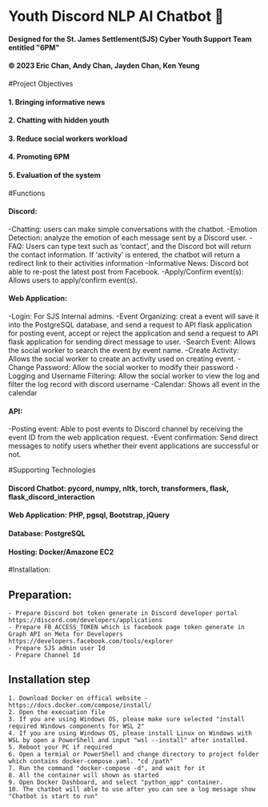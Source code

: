 # Youth Discord NLP AI Chatbot 🤖
#### Designed for the St. James Settlement(SJS) Cyber Youth Support Team entitled "6PM"
#### © 2023 Eric Chan, Andy Chan, Jayden Chan, Ken Yeung

#Project Objectives
#### 1. Bringing informative news 
#### 2. Chatting with hidden youth 
#### 3. Reduce social workers workload 
#### 4. Promoting 6PM 
#### 5.	Evaluation of the system 

#Functions
#### Discord: 
  -Chatting: users can make simple conversations with the chatbot.
  -Emotion Detection: analyze the emotion of each message sent by a Discord user.
  -FAQ: Users can type text such as ‘contact’, and the Discord bot will return the contact information. If ‘activity’ is entered, the chatbot will return a redirect link to their activities information
  -Informative News: Discord bot able to re-post the latest post from Facebook. 
  -Apply/Confirm event(s): Allows users to apply/confirm event(s). 

#### Web Application:
  -Login: For SJS Internal admins.
  -Event Organizing: creat a event will save it into the PostgreSQL database, and send a request to API flask application for posting event, accept or reject the application and send a request to API flask application for sending direct message to user.
  -Search Event: Allows the social worker to search the event by event name.
  -Create Activity: Allows the social worker to create an activity used on creating event.
  -Change Password: Allow the social worker to modify their password
  -Logging and Username Filtering: Allow the social worker to view the log and filter the log record with discord username
  -Calendar: Shows all event in the calendar
  
#### API:
  -Posting event: Able to post events to Discord channel by receiving the event ID from the web application request.
  -Event confirmation: Send direct messages to notify users whether their event applications are successful or not.

#Supporting Technologies
#### Discord Chatbot: pycord, numpy, nltk, torch, transformers, flask, flask_discord_interaction
#### Web Application: PHP, pgsql, Bootstrap, jQuery
#### Database: PostgreSQL
#### Hosting: Docker/Amazone EC2

#Installation:
  ## Preparation:
    - Prepare Discord bot token generate in Discord developer portal https://discord.com/developers/applications
    - Prepare FB_ACCESS_TOKEN which is facebook page token generate in Graph API on Meta for Developers https://developers.facebook.com/tools/explorer
    - Prepare SJS admin user Id
    - Prepare Channel Id

  ## Installation step
    1. Download Docker on offical website - https://docs.docker.com/compose/install/
    2. Open the execuation file
    3. If you are using Windows OS, please make sure selected "install required Windows components for WSL 2"
    4. If you are using Windows OS, please install Linux on Windows with WSL by open a PowerShell and input "wsl --install" after installed.
    5. Reboot your PC if required
    6. Open a termial or PowerShell and change directory to project folder which contains docker-compose.yaml. "cd /path"
    7. Run the command "docker-compose -d", and wait for it
    8. All the container will shown as started
    9. Open Docker Dashboard, and select "python_app" container.
    10. The chatbot will able to use after you can see a log message show "Chatbot is start to run"
